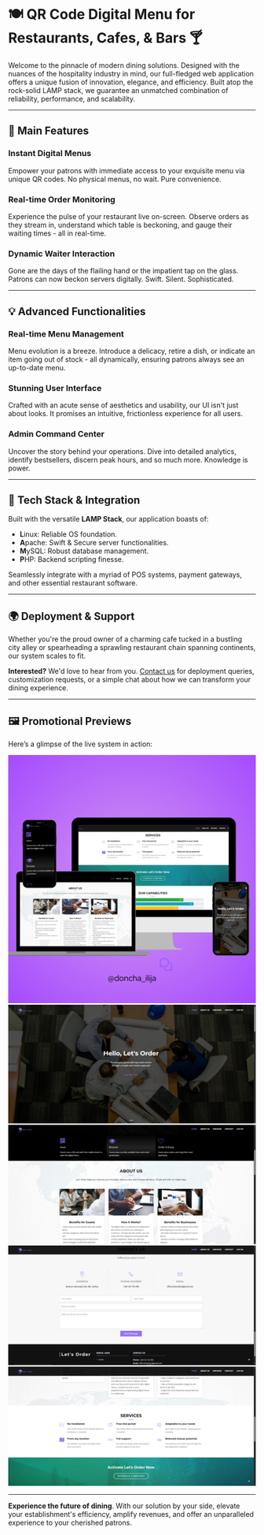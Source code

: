 # 🍽️ **QR Code Digital Menu for Restaurants, Cafes, & Bars** 🍸

Welcome to the pinnacle of modern dining solutions. Designed with the nuances of the hospitality industry in mind, our full-fledged web application offers a unique fusion of innovation, elegance, and efficiency. Built atop the rock-solid LAMP stack, we guarantee an unmatched combination of reliability, performance, and scalability.

---

## 🚀 **Main Features**

### **Instant Digital Menus**

Empower your patrons with immediate access to your exquisite menu via unique QR codes. No physical menus, no wait. Pure convenience.

### **Real-time Order Monitoring**

Experience the pulse of your restaurant live on-screen. Observe orders as they stream in, understand which table is beckoning, and gauge their waiting times - all in real-time.

### **Dynamic Waiter Interaction**

Gone are the days of the flailing hand or the impatient tap on the glass. Patrons can now beckon servers digitally. Swift. Silent. Sophisticated.

---

## 💡 **Advanced Functionalities**

### **Real-time Menu Management**

Menu evolution is a breeze. Introduce a delicacy, retire a dish, or indicate an item going out of stock - all dynamically, ensuring patrons always see an up-to-date menu.

### **Stunning User Interface**

Crafted with an acute sense of aesthetics and usability, our UI isn't just about looks. It promises an intuitive, frictionless experience for all users.

### **Admin Command Center**

Uncover the story behind your operations. Dive into detailed analytics, identify bestsellers, discern peak hours, and so much more. Knowledge is power.

---

## 🔧 **Tech Stack & Integration**

Built with the versatile **LAMP Stack**, our application boasts of:

- **L**inux: Reliable OS foundation.
- **A**pache: Swift & Secure server functionalities.
- **M**ySQL: Robust database management.
- **P**HP: Backend scripting finesse.

Seamlessly integrate with a myriad of POS systems, payment gateways, and other essential restaurant software.

---

## 🌍 **Deployment & Support**

Whether you're the proud owner of a charming cafe tucked in a bustling city alley or spearheading a sprawling restaurant chain spanning continents, our system scales to fit.

**Interested?** We'd love to hear from you. [Contact us](#) for deployment queries, customization requests, or a simple chat about how we can transform your dining experience.

---

## 🖼️ **Promotional Previews**

Here’s a glimpse of the live system in action:

![Promo 0](promo0.png)  
![Promo 1](promo1.png)  
![Promo 2](promo2.png)  
![Promo 3](promo3.png)  
![Promo 4](promo4.png)

---

**Experience the future of dining**. With our solution by your side, elevate your establishment's efficiency, amplify revenues, and offer an unparalleled experience to your cherished patrons.
